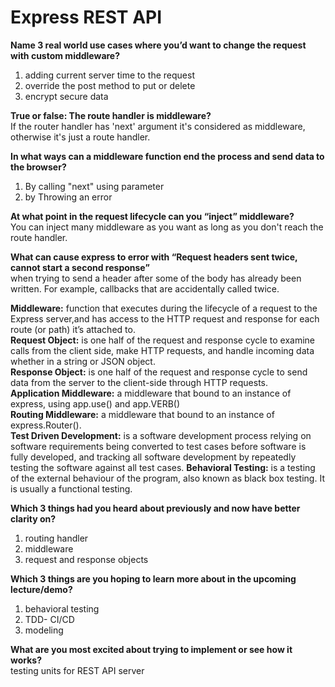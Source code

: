 # Express REST API

**Name 3 real world use cases where you’d want to change the request with custom middleware?**  
1. adding current server time to the request
2. override the post method to put or delete
3. encrypt secure data  

**True or false: The route handler is middleware?**  
If the router handler has 'next' argument it's considered as middleware, otherwise it's just a route handler. 

**In what ways can a middleware function end the process and send data to the browser?**  
1. By calling "next" using parameter
2. by Throwing an error  

**At what point in the request lifecycle can you “inject” middleware?**  
You can inject many middleware as you want as long as you don't reach the route handler.  

**What can cause express to error with “Request headers sent twice, cannot start a second response”**  
when trying to send a header after some of the body has already been written. For example, callbacks that are accidentally called twice.  

**Middleware:** function that executes during the lifecycle of a request to the Express server,and has access to the HTTP request and response for each route (or path) it’s attached to.  
**Request Object:** is one half of the request and response cycle to examine calls from the client side, make HTTP requests, and handle incoming data whether in a string or JSON object.   
**Response Object:**  is one half of the request and response cycle to send data from the server to the client-side through HTTP requests.  
**Application Middleware:**  a middleware that bound to an instance of express, using app.use() and app.VERB()  
**Routing Middleware:** a middleware that bound to an instance of express.Router().  
**Test Driven Development:**  is a software development process relying on software requirements being converted to test cases before software is fully developed, and tracking all software development by repeatedly testing the software against all test cases. 
**Behavioral Testing:** is a testing of the external behaviour of the program, also known as black box testing. It is usually a functional testing.

**Which 3 things had you heard about previously and now have better clarity on?** 
1. routing handler
2. middleware
3. request and response objects  

**Which 3 things are you hoping to learn more about in the upcoming lecture/demo?**  
1. behavioral testing
2. TDD- CI/CD
3. modeling 

**What are you most excited about trying to implement or see how it works?**  
testing units for REST API server 